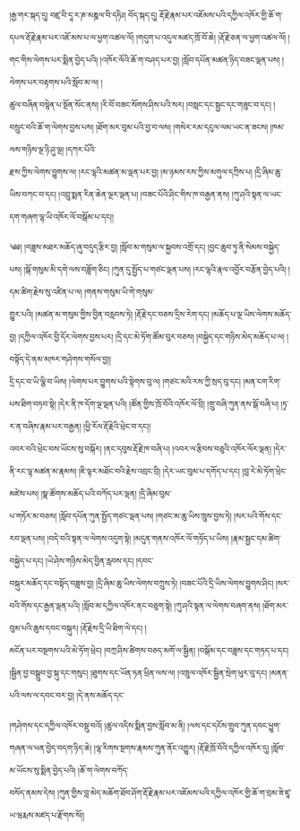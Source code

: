 ﻿  
།རྒྱ་གར་སྐད་དུ། བཛྲ་བི་དཱ་ར་ཎ་མཎྜལ་བི་དཧིཿ། བོད་སྐད་དུ། རྡོ་རྗེ་རྣམ་པར་འཇོམས་པའི་དཀྱིལ་འཁོར་གྱི་ཆོ་ག་  
དཔལ་རྡོ་རྗེ་རྣམ་པར་འཇོ་མས་པ་ལ་ཕྱག་འཚལ་ལོ། །གདུག་པ་འདུལ་མཛད་ཁྲོ་བོ་ཆེ། །རྡོ་རྗེ་ཅན་ལ་ཕྱག་འཚལ་ལོ། །གང་གིས་ལེགས་པར་སྨིན་བྱེད་པའི། །འཁོར་ལོའི་ཆོ་ག་བཤད་པར་བྱ། །སློབ་དཔོན་མཚན་ཉིད་བཟང་ལྡན་པས། །ལེགས་པར་བརྟགས་པའི་སློབ་མ་ལ། །  
ཚུལ་བཞིན་བསྙེན་པ་སྔོན་སོང་ནས། །རི་བོ་བཟང་སོགས་ཤིས་པའི་སར། །བསླང་དང་སྦྱང་དང་གཟུང་བ་དང། །བསྲུང་བའི་ཆོ་ག་ལེགས་བྱས་པས། །ཐོག་མར་བུམ་པའི་བྱ་བ་ལས། །གསེར་རམ་དངུལ་ལམ་ཡང་ན་ཟངས། །ཁམ་ལས་གཉིས་ལྔ་ཉི་ཤུ་ལྔ། །དཀར་པོའི་  
རྫས་ཀྱིས་ལེགས་བྱུགས་ལ། །རང་ལྷའི་མཚན་མ་ལྡན་པར་བྱ། །མ་ཉམས་རས་ཀྱིས་མགུལ་དཀྲིས་པ། །དྲི་ཞིམ་ཆུ་ཡིས་བཀང་བ་དང། །འབྲུ་སྨན་རིན་ཆེན་ལྔར་ལྡན་པ། །བཟང་པོའི་ཤིང་གིས་ཁ་བརྒྱན་ནས། །ཀུ་ཤའི་སྟན་ལ་ཡང་དག་གཞག་ལྷ་ཡི་འཁོར་ལོ་བསྒོམ་པ་དང།།  
  
༄༅། །བཟླས་མཐར་མཆོད་ཞུ་བདུད་རྩིར་བྱ། །སློབ་མ་གསུམ་ལ་སྐྱབས་འགྲོ་དང། །བྱང་ཆུབ་ཏུ་ནི་སེམས་བསྐྱེད་པས། །སྒོ་གསུམ་མི་དགེ་ལས་བཟློག་ཅིང། །ཀུན་དུ་སྤྱོད་པ་གཙང་ལྡན་པས། །རང་ལྷའི་རྣལ་འབྱོར་བརྩོན་བྱེད་པའི། །དམ་ཚིག་རྗེས་སུ་འཛིན་པ་ལ། །གནས་གསུམ་ཡི་གེ་གསུམ་  
གྱུར་པའི། །མཚན་མ་གསུམ་གྱིས་བྱིན་བརླབས་ཏེ། །རྡོ་རྗེ་དང་བཅས་དྲིས་རེག་དང། །མཆོད་པ་ལྔ་ཡིས་ལེགས་མཆོད་བྱ། །དཀྱིལ་འཁོར་བྱི་དོར་ལེགས་བྱས་པར། །དྲི་དང་མེ་ཏོག་ཚོམ་བུར་བཅས། །བསྐྱེད་དང་གཉིས་མེད་མཆོད་པ་ལ། །བསྟོད་དེ་ནམ་མཁར་གཤེགས་གསོལ་བྱ།།  
དྲི་དང་བ་ཡི་ལྕི་བ་ཡིས། །ལེགས་པར་བྱུགས་པའི་སྟེགས་བུ་ལ། །གཙང་མའི་རས་ཀྱི་སྲད་བུ་དང། །མན་ངག་རིག་པས་ཐིག་བཏབ་སྟེ། །དེར་ནི་ཁ་དོག་ལྔ་ལྡན་པའི། །ཚོན་གྱིས་ཁྲོ་བོའི་འཁོར་ལོ་བྲི། །གྲུ་བཞི་ཀུན་ནས་སྒོ་བཞི་པ། །ཏྭ་ར་ན་བཞིས་རྣམ་པར་བརྒྱན། །ཕྱི་རོལ་རྡོ་རྗེའི་ཕྲེང་བ་དང།།  
འབར་བའི་ཕྲེང་བས་ཡོངས་སུ་བསྐོར། །ནང་དབུས་རྡོ་རྗེ་ཁ་བཞི་པ། །འབར་ལ་རྩིབས་བཅུའི་འཁོར་ལོར་ལྡན། །དེར་ནི་རང་ལྷ་མཚན་མ་རྣམས། །ཇི་ལྟར་མཐོང་བའི་རྗེས་འབྲང་བྲི། །དེར་ཡང་བུམ་པ་དགོད་པ་དང། །བླ་རེ་མེ་ཏོག་ཕྲེང་མཛེས་པས། །སྣ་ཚོགས་མཆོད་པའི་བཀོད་པར་ལྡན། །དྲི་ཞིམ་བུམ་  
པ་གཏོར་མ་བཅས། །སློབ་དཔོན་ཀུན་སྤྱོད་གཙང་ལྡན་པས། །གཙང་མ་ཆུ་ཡིས་ཁྲུས་བྱས་ཏེ། །སར་པའི་གོས་དང་རབ་ལྡན་པས། །བདེ་བའི་སྟན་ལ་ལེགས་འདུག་སྟེ། །མདུན་གནས་འཁོར་ལོ་གཏོད་པ་ཡིས། །རྣམ་སྦྱང་དམ་ཚིག་བསྐྱེད་པ་དང། །ཡེ་ཤེས་གཉིས་མེད་བྱིན་རླབས་དང། །དབང་  
བསྐུར་མཆོད་དང་བསྟོད་བཟླས་བྱ། །དྲི་ཞིམ་ཆུ་ཡིས་ལེགས་བཀྲུས་ཏེ། །བཟང་པོའི་དྲི་ཡིས་ལེགས་བྱུགས་ཤིང། །སར་བའི་གོས་དང་རྒྱན་ལྡན་པའི། །སློབ་མ་དཀྱིལ་འཁོར་ནང་བཅུག་སྟེ། །ཀུ་ཤའི་སྟན་ལ་ལེགས་བཞག་ནས། །ཐོག་མར་བུམ་པའི་ཆུས་དབང་བསྐུར། །རྡོ་རྗེས་དྲི་ཡི་ཐིག་ལེ་དང། །  
མངོན་པར་བསྔགས་པའི་མེ་ཏོག་ཕྲེང། །བཀྲ་ཤིས་ཚིགས་བཅད་མགོ་ལ་སྦྱིན། །བསྒོམ་དང་བཟླས་དང་གཏད་པ་དང། །སྦྱིན་བྱ་བསྒྲུབ་བྱ་སྐུ་དང་གསུང། །ཐུགས་དང་ཡོན་ཏན་ཕྲིན་ལས་ལ། །འཁྲུལ་འཁོར་སྦྱིན་སྲེག་ཕུར་བུ་དང། །མནན་པའི་ལས་ལ་དབང་བར་བྱ། །དེ་ནས་མཆོད་དང་  
  
།གཤེགས་དང་དཀྱིལ་འཁོར་བསྡུ་བའོ། །ཚུལ་འདིས་སྨིན་བྱས་སློབ་མ་ནི། །ལས་དང་དངོས་གྲུབ་ཀུན་དབང་ཕྱུག་གཞན་ལ་ཕན་བྱེད་བདག་ཉིད་ཆེ། །ལྷ་རིགས་སྔགས་རྣམས་ཀུན་ནོང་འགྱུར། །རྡོ་རྗེ་ཁྲོ་བོའི་དཀྱིལ་འཁོར་དུ། །སློབ་མ་ཡོངས་སུ་སྨིན་བྱེད་པའི། །ཆོ་ག་ལེགས་བཀོད་  
བསོད་ནམས་དེས། །ཀུན་གྱིས་བླ་མེད་མཆོག་ཐོབ་ཤོག་རྡོ་རྗེ་རྣམ་པར་འཇོམས་པའི་དཀྱིལ་འཁོར་གྱི་ཆོ་ག་བྲམ་ཟེ་ཛཱ་ཡ་ཝརྨས་མཛད་པ་རྫོགས་སོ།།  
  
  
